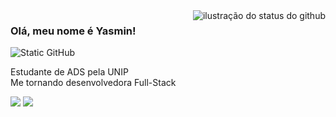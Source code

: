 <img align='right' src="https://github-readme-stats.vercel.app/api?username=mincostta&show_icons=true&title_color=783c00&text_color=af552e&icon_color=783c00&bg_color=f8efd4&cache_seconds=2300&hide=stars&locale=pt-br&rank_icon=github" alt="ilustração do status do github">

### Olá, meu nome é Yasmin!

<img src="https://img.shields.io/static/v1?label=Overview&message=YASMIN COSTA&color=f8efd4&style=for-the-badge&logo=GitHub" alt="Static GitHub">

<p>Estudante de ADS pela UNIP<br/>Me tornando desenvolvedora Full-Stack</p>
<p align="left">
  <a href="https://www.linkedin.com/in/yasmin-costa-041aa52a3/"><img src="https://img.shields.io/badge/LinkedIn-0077B5?style=for-the-badge&logo=linkedin&logoColor=white"></a>
  <a href="https://www.gmail.com/yasmincostalima07@gmail.com"><img src="https://img.shields.io/badge/Gmail-D14836?style=for-the-badge&logo=gmail&logoColor=white"></a>
</p>
